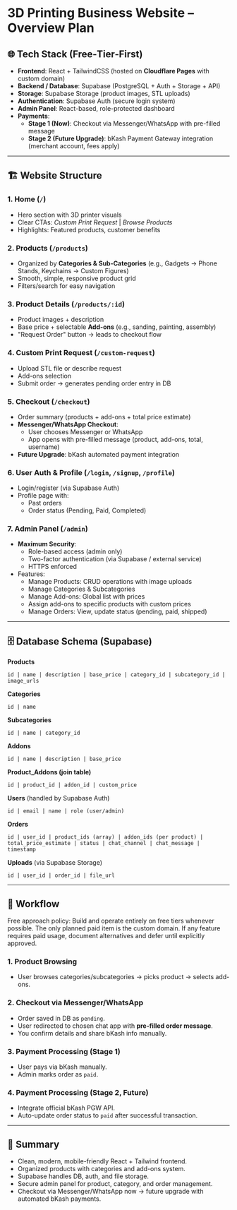 # 3D Printing Business Website – Overview Plan

## 🌐 Tech Stack (Free‑Tier‑First)
- **Frontend**: React + TailwindCSS (hosted on **Cloudflare Pages** with custom domain)
- **Backend / Database**: Supabase (PostgreSQL + Auth + Storage + API)
- **Storage**: Supabase Storage (product images, STL uploads)
- **Authentication**: Supabase Auth (secure login system)
- **Admin Panel**: React-based, role-protected dashboard
- **Payments**:
  - **Stage 1 (Now)**: Checkout via Messenger/WhatsApp with pre-filled message
  - **Stage 2 (Future Upgrade)**: bKash Payment Gateway integration (merchant account, fees apply)

---

## 🏗️ Website Structure

### 1. Home (`/`)
- Hero section with 3D printer visuals
- Clear CTAs: *Custom Print Request* | *Browse Products*
- Highlights: Featured products, customer benefits

### 2. Products (`/products`)
- Organized by **Categories & Sub-Categories** (e.g., Gadgets → Phone Stands, Keychains → Custom Figures)
- Smooth, simple, responsive product grid
- Filters/search for easy navigation

### 3. Product Details (`/products/:id`)
- Product images + description
- Base price + selectable **Add-ons** (e.g., sanding, painting, assembly)
- "Request Order" button → leads to checkout flow

### 4. Custom Print Request (`/custom-request`)
- Upload STL file or describe request
- Add-ons selection
- Submit order → generates pending order entry in DB

### 5. Checkout (`/checkout`)
- Order summary (products + add-ons + total price estimate)
- **Messenger/WhatsApp Checkout**:
  - User chooses Messenger or WhatsApp
  - App opens with pre-filled message (product, add-ons, total, username)
- **Future Upgrade**: bKash automated payment integration

### 6. User Auth & Profile (`/login`, `/signup`, `/profile`)
- Login/register (via Supabase Auth)
- Profile page with:
  - Past orders
  - Order status (Pending, Paid, Completed)

### 7. Admin Panel (`/admin`)
- **Maximum Security**:
  - Role-based access (admin only)
  - Two-factor authentication (via Supabase / external service)
  - HTTPS enforced
- Features:
  - Manage Products: CRUD operations with image uploads
  - Manage Categories & Subcategories
  - Manage Add-ons: Global list with prices
  - Assign add-ons to specific products with custom prices
  - Manage Orders: View, update status (pending, paid, shipped)

---

## 🗄️ Database Schema (Supabase)

**Products**
```
id | name | description | base_price | category_id | subcategory_id | image_urls
```

**Categories**
```
id | name
```

**Subcategories**
```
id | name | category_id
```

**Addons**
```
id | name | description | base_price
```

**Product_Addons (join table)**
```
id | product_id | addon_id | custom_price
```

**Users** (handled by Supabase Auth)
```
id | email | name | role (user/admin)
```

**Orders**
```
id | user_id | product_ids (array) | addon_ids (per product) | total_price_estimate | status | chat_channel | chat_message | timestamp
```

**Uploads** (via Supabase Storage)
```
id | user_id | order_id | file_url
```

---

## 🔄 Workflow

Free approach policy: Build and operate entirely on free tiers whenever possible. The only planned paid item is the custom domain. If any feature requires paid usage, document alternatives and defer until explicitly approved.

### 1. Product Browsing
- User browses categories/subcategories → picks product → selects add-ons.

### 2. Checkout via Messenger/WhatsApp
- Order saved in DB as `pending`.
- User redirected to chosen chat app with **pre-filled order message**.
- You confirm details and share bKash info manually.

### 3. Payment Processing (Stage 1)
- User pays via bKash manually.
- Admin marks order as `paid`.

### 4. Payment Processing (Stage 2, Future)
- Integrate official bKash PGW API.
- Auto-update order status to `paid` after successful transaction.

---

## 📌 Summary
- Clean, modern, mobile-friendly React + Tailwind frontend.
- Organized products with categories and add-ons system.
- Supabase handles DB, auth, and file storage.
- Secure admin panel for product, category, and order management.
- Checkout via Messenger/WhatsApp now → future upgrade with automated bKash payments.

